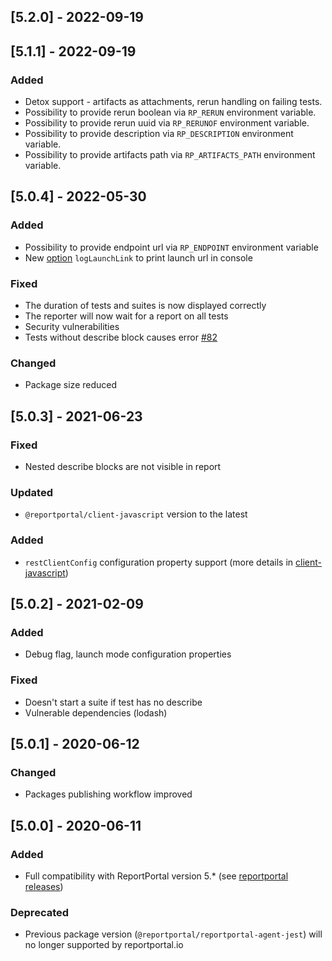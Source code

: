 
## [5.2.0] - 2022-09-19

## [5.1.1] - 2022-09-19
### Added
- Detox support - artifacts as attachments, rerun handling on failing tests.
- Possibility to provide rerun boolean via `RP_RERUN` environment variable.
- Possibility to provide rerun uuid via `RP_RERUNOF` environment variable.
- Possibility to provide description via `RP_DESCRIPTION` environment variable.
- Possibility to provide artifacts path via `RP_ARTIFACTS_PATH` environment variable.

## [5.0.4] - 2022-05-30
### Added
- Possibility to provide endpoint url via `RP_ENDPOINT` environment variable
- New [option](./README.md#loglaunchlink-flag) `logLaunchLink` to print launch url in console

### Fixed
- The duration of tests and suites is now displayed correctly
- The reporter will now wait for a report on all tests
- Security vulnerabilities
- Tests without describe block causes error [#82](https://github.com/reportportal/agent-js-jest/issues/82)

### Changed
- Package size reduced

## [5.0.3] - 2021-06-23
### Fixed
- Nested describe blocks are not visible in report

### Updated
- `@reportportal/client-javascript` version to the latest

### Added
- `restClientConfig` configuration property support (more details in [client-javascript](https://github.com/reportportal/client-javascript))

## [5.0.2] - 2021-02-09
### Added
- Debug flag, launch mode configuration properties

### Fixed
- Doesn't start a suite if test has no describe
- Vulnerable dependencies (lodash)

## [5.0.1] - 2020-06-12
### Changed
- Packages publishing workflow improved

## [5.0.0] - 2020-06-11
### Added
- Full compatibility with ReportPortal version 5.* (see [reportportal releases](https://github.com/reportportal/reportportal/releases))

### Deprecated
- Previous package version (`@reportportal/reportportal-agent-jest`) will no longer supported by reportportal.io
